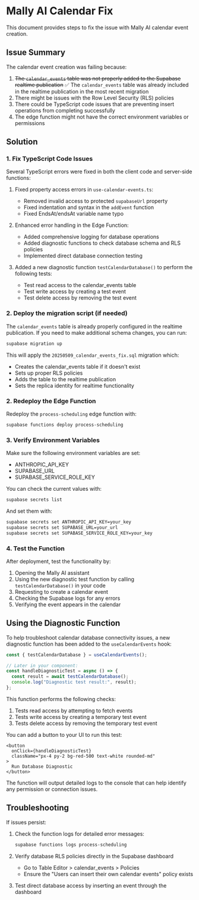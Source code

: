 # Mally AI Calendar Fix

This document provides steps to fix the issue with Mally AI calendar event creation.

## Issue Summary

The calendar event creation was failing because:

1. ~~The `calendar_events` table was not properly added to the Supabase realtime publication~~ ✅ The `calendar_events` table was already included in the realtime publication in the most recent migration
2. There might be issues with the Row Level Security (RLS) policies
3. There could be TypeScript code issues that are preventing insert operations from completing successfully
4. The edge function might not have the correct environment variables or permissions

## Solution

### 1. Fix TypeScript Code Issues

Several TypeScript errors were fixed in both the client code and server-side functions:

1. Fixed property access errors in `use-calendar-events.ts`:

   - Removed invalid access to protected `supabaseUrl` property
   - Fixed indentation and syntax in the `addEvent` function
   - Fixed EndsAt/endsAt variable name typo

2. Enhanced error handling in the Edge Function:

   - Added comprehensive logging for database operations
   - Added diagnostic functions to check database schema and RLS policies
   - Implemented direct database connection testing

3. Added a new diagnostic function `testCalendarDatabase()` to perform the following tests:
   - Test read access to the calendar_events table
   - Test write access by creating a test event
   - Test delete access by removing the test event

### 2. Deploy the migration script (if needed)

The `calendar_events` table is already properly configured in the realtime publication. If you need to make additional schema changes, you can run:

```bash
supabase migration up
```

This will apply the `20250509_calendar_events_fix.sql` migration which:

- Creates the calendar_events table if it doesn't exist
- Sets up proper RLS policies
- Adds the table to the realtime publication
- Sets the replica identity for realtime functionality

### 2. Redeploy the Edge Function

Redeploy the `process-scheduling` edge function with:

```bash
supabase functions deploy process-scheduling
```

### 3. Verify Environment Variables

Make sure the following environment variables are set:

- ANTHROPIC_API_KEY
- SUPABASE_URL
- SUPABASE_SERVICE_ROLE_KEY

You can check the current values with:

```bash
supabase secrets list
```

And set them with:

```bash
supabase secrets set ANTHROPIC_API_KEY=your_key
supabase secrets set SUPABASE_URL=your_url
supabase secrets set SUPABASE_SERVICE_ROLE_KEY=your_key
```

### 4. Test the Function

After deployment, test the functionality by:

1. Opening the Mally AI assistant
2. Using the new diagnostic test function by calling `testCalendarDatabase()` in your code
3. Requesting to create a calendar event
4. Checking the Supabase logs for any errors
5. Verifying the event appears in the calendar

## Using the Diagnostic Function

To help troubleshoot calendar database connectivity issues, a new diagnostic function has been added to the `useCalendarEvents` hook:

```typescript
const { testCalendarDatabase } = useCalendarEvents();

// Later in your component:
const handleDiagnosticTest = async () => {
  const result = await testCalendarDatabase();
  console.log("Diagnostic test result:", result);
};
```

This function performs the following checks:

1. Tests read access by attempting to fetch events
2. Tests write access by creating a temporary test event
3. Tests delete access by removing the temporary test event

You can add a button to your UI to run this test:

```tsx
<button
  onClick={handleDiagnosticTest}
  className="px-4 py-2 bg-red-500 text-white rounded-md"
>
  Run Database Diagnostic
</button>
```

The function will output detailed logs to the console that can help identify any permission or connection issues.

## Troubleshooting

If issues persist:

1. Check the function logs for detailed error messages:

   ```bash
   supabase functions logs process-scheduling
   ```

2. Verify database RLS policies directly in the Supabase dashboard

   - Go to Table Editor > calendar_events > Policies
   - Ensure the "Users can insert their own calendar events" policy exists

3. Test direct database access by inserting an event through the dashboard
